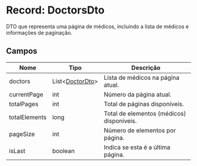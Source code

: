 <h1>Record: DoctorsDto</h1>
<p>DTO que representa uma página de médicos, incluindo a lista de médicos e informações de paginação.</p>

<h2>Campos</h2>
<table>
  <thead>
    <tr>
      <th>Nome</th>
      <th>Tipo</th>
      <th>Descrição</th>
    </tr>
  </thead>
  <tbody>
    <tr>
      <td>doctors</td>
      <td>List&lt;<a href="#DoctorDto">DoctorDto</a>&gt;</td>
      <td>Lista de médicos na página atual.</td>
    </tr>
    <tr>
      <td>currentPage</td>
      <td>int</td>
      <td>Número da página atual.</td>
    </tr>
    <tr>
      <td>totalPages</td>
      <td>int</td>
      <td>Total de páginas disponíveis.</td>
    </tr>
    <tr>
      <td>totalElements</td>
      <td>long</td>
      <td>Total de elementos (médicos) disponíveis.</td>
    </tr>
    <tr>
      <td>pageSize</td>
      <td>int</td>
      <td>Número de elementos por página.</td>
    </tr>
    <tr>
      <td>isLast</td>
      <td>boolean</td>
      <td>Indica se esta é a última página.</td>
    </tr>
  </tbody>
</table>
